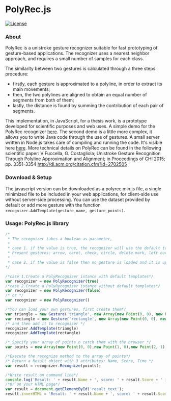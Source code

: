 # PolyRec.js

[![License](https://img.shields.io/badge/License-BSD%203--Clause-blue.svg)](https://opensource.org/licenses/BSD-3-Clause)

### About

PolyRec is a unistroke gesture recognizer suitable for fast prototyping of gesture-based applications. The recognizer uses a nearest neighbor approach, and requires a small number of samples for each class.

The similarity between two gestures is calculated through a three steps procedure:
- firstly, each gesture is approximated to a polyline, in order to extract its main movements;
- then, the two polylines are aligned to obtain an equal number of segments from both of them;
- lastly, the distance is found by summing the contribution of each pair of segments.

This implementation, in JavaScript, for a thesis work, is a prototype developed for scientific purposes and web uses.
A simple demo for the PolyRec recognizer [here](example/demo2/index.html). 
The second demo is a little more complex, it allows you to write Java code through the use of gestures. A small server written in Node.js takes care of compiling and running the code. It's visible here [here](example/demo3/index.html). 
More technical details on PolyRec can be found in the following scientific paper:
V Fuccella, G. Costagliola; Unistroke Gesture Recognition Through Polyline Approximation and Alignment; in Proceedings of CHI 2015; pp. 3351-3354
http://dl.acm.org/citation.cfm?id=2702505 

### Download & Setup

The javascript version can be downloaded as a polyrec.min.js file, a single minimized file to be included in your web applications, for client-side use without server-side processing. 
You can use the dataset provided by default or add more gesture with the function `recognizer.AddTemplate(gesture_name, gesture_points)`.

### Usage: PolyRec.js library

```JavaScript
/*
 * The recognizer takes a boolean as parameter, 
 * 
 * case 1. if the value is true, the recognizer will use the default templates already present;
 * Present gestures: arrow, caret, check, circle, delete mark, left curly bracket, right curly bracket, left square bracket, right square bracket, pigtail, question mark, rectangle, star, triangle, v, x.  
 * 
 * case 2. if the value is false then no gesture is loaded and it is up to the user to insert their gestures.
*/

/*case 1.Create a PolyRecognizer istance with default templates*/
var recognizer = new PolyRecognizer(true)
/*case 2.Create a PolyRecognizer istance without default templates*/
var recognizer = new PolyRecognizer(false)
/* or */
var recognizer = new PolyRecognizer()

/*You can load your own gestures, first create them*/
var triangle = new Gesture('triangle', new Array(new Point(0, 0), new Point(100, 0),  new Point(0, 100), new Point(0,100), new Point(0,0))
var rectangle = new Gesture('rectangle', new Array(new Point(0, 0), new Point(100, 0),  new Point(100, 200), new Point(0,200), new Point(0,0)) 
/* and then add it to recognizer */
recognizer.AddTemplate(triangle)
recognizer.AddTemplate(rectangle)

/* Specify your array of points o catch them with the browser */
var points = new Array(new Point(0, 0),new Point(1, 0),new Point(2, 1),new Point(3, 2),new Point(3, 3),new Point(2, 2),new Point(0, 0));

/*Execute the recognize method to the array of points*/
/* Return a Result object with 3 attributes: Name, Score, Time */
var result = recognizer.Recognize(points);

/*Write result on command line*/
console.log('Result: ' + result.Name + ', score: ' + result.Score + ' in ' + result.Time + 'ms.');
/*Or on your HTML page*/
var result = document.getElementById('result_text');  
result.innerHTML = 'Result: ' + result.Name + ', score: ' + result.Score + ' in ' + result.Time + 'ms.';
```